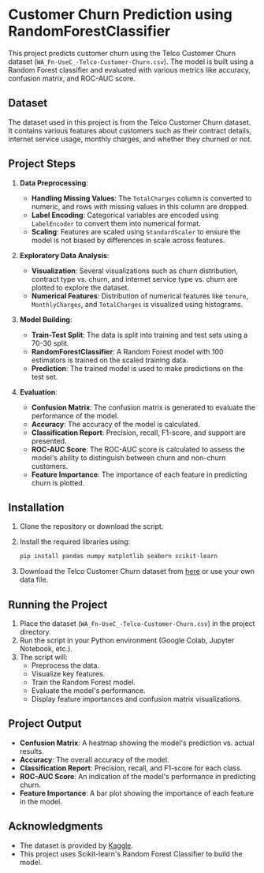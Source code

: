 

# Customer Churn Prediction using RandomForestClassifier

This project predicts customer churn using the Telco Customer Churn dataset (`WA_Fn-UseC_-Telco-Customer-Churn.csv`). The model is built using a Random Forest classifier and evaluated with various metrics like accuracy, confusion matrix, and ROC-AUC score.

## Dataset

The dataset used in this project is from the Telco Customer Churn dataset. It contains various features about customers such as their contract details, internet service usage, monthly charges, and whether they churned or not.

## Project Steps

1. **Data Preprocessing**:
   - **Handling Missing Values**: The `TotalCharges` column is converted to numeric, and rows with missing values in this column are dropped.
   - **Label Encoding**: Categorical variables are encoded using `LabelEncoder` to convert them into numerical format.
   - **Scaling**: Features are scaled using `StandardScaler` to ensure the model is not biased by differences in scale across features.

2. **Exploratory Data Analysis**:
   - **Visualization**: Several visualizations such as churn distribution, contract type vs. churn, and internet service type vs. churn are plotted to explore the dataset.
   - **Numerical Features**: Distribution of numerical features like `tenure`, `MonthlyCharges`, and `TotalCharges` is visualized using histograms.

3. **Model Building**:
   - **Train-Test Split**: The data is split into training and test sets using a 70-30 split.
   - **RandomForestClassifier**: A Random Forest model with 100 estimators is trained on the scaled training data.
   - **Prediction**: The trained model is used to make predictions on the test set.

4. **Evaluation**:
   - **Confusion Matrix**: The confusion matrix is generated to evaluate the performance of the model.
   - **Accuracy**: The accuracy of the model is calculated.
   - **Classification Report**: Precision, recall, F1-score, and support are presented.
   - **ROC-AUC Score**: The ROC-AUC score is calculated to assess the model's ability to distinguish between churn and non-churn customers.
   - **Feature Importance**: The importance of each feature in predicting churn is plotted.

## Installation

1. Clone the repository or download the script.
2. Install the required libraries using:

    ```bash
    pip install pandas numpy matplotlib seaborn scikit-learn
    ```

3. Download the Telco Customer Churn dataset from [here](https://www.kaggle.com/blastchar/telco-customer-churn) or use your own data file.

## Running the Project

1. Place the dataset (`WA_Fn-UseC_-Telco-Customer-Churn.csv`) in the project directory.
2. Run the script in your Python environment (Google Colab, Jupyter Notebook, etc.).
3. The script will:
   - Preprocess the data.
   - Visualize key features.
   - Train the Random Forest model.
   - Evaluate the model's performance.
   - Display feature importances and confusion matrix visualizations.

## Project Output

- **Confusion Matrix**: A heatmap showing the model's prediction vs. actual results.
- **Accuracy**: The overall accuracy of the model.
- **Classification Report**: Precision, recall, and F1-score for each class.
- **ROC-AUC Score**: An indication of the model's performance in predicting churn.
- **Feature Importance**: A bar plot showing the importance of each feature in the model.

## Acknowledgments

- The dataset is provided by [Kaggle](https://www.kaggle.com/blastchar/telco-customer-churn).
- This project uses Scikit-learn's Random Forest Classifier to build the model.

